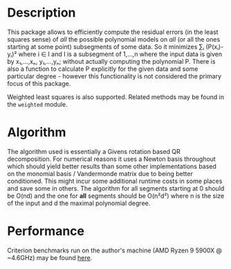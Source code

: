 # Description
This package allows to efficiently compute the residual errors (in the least squares sense) of *all* the possible polynomial models on *all* (or all the ones starting at some point) subsegments of some data.
So it minimizes ∑ᵢ (P(xᵢ)-yᵢ)² where i ∈ I and I is a subsegment of 1,...,n where the input data is given by x₁,...,xₙ, y₁,...,yₙ; without actually computing the polynomial P. There is also a function to calculate P explicitly for the given data and some particular degree - however this functionality is not considered the primary focus of this package.

Weighted least squares is also supported. Related methods may be found in the `weighted` module.

# Algorithm
The algorithm used is essentially a Givens rotation based QR decomposition. For numerical reasons it uses a Newton basis throughout which should yield better results than some other implementations based on the monomial basis / Vandermonde matrix due to being better conditioned. This might incur some additional runtime costs in some places and save some in others.
The algorithm for all segments starting at 0 should be O(nd) and the one for **all** segments should be O(n²d²) where n is the size of the input and d the maximal polynomial degree.

# Performance
Criterion benchmarks run on the author's machine (AMD Ryzen 9 5900X @ ~4.6GHz) may be found [here](BENCHMARKS.md).